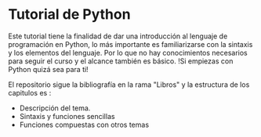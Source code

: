 # Tutorial de Python
Este tutorial tiene la finalidad de dar una introducción al lenguaje de programación en Python, lo más importante es familiarizarse con la sintaxis y los elementos del lenguaje. Por lo que no hay conocimientos necesarios para seguir el curso y el alcance también es básico. !Si empiezas con Python quizá sea para ti! 

El repositorio sigue la bibliografía en la rama "Libros" y la estructura de los capitulos es : 
- Descripción del tema. 
- Sintaxis y funciones sencillas
- Funciones compuestas con otros temas
 

<!--stackedit_data:
eyJoaXN0b3J5IjpbNDkzMjgwMTA2XX0=
-->